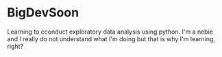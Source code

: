 # BigDevSoon
Learning to cconduct exploratory data analysis using python.
I'm a nebie and I really do not understand what I'm doing but that is why I'm learning, right?
